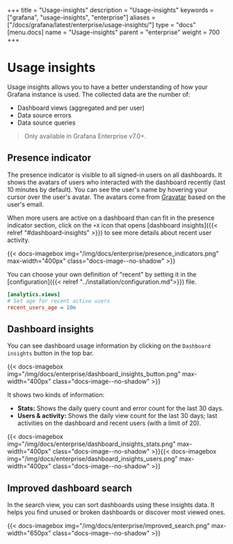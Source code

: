 +++
title = "Usage-insights"
description = "Usage-insights"
keywords = ["grafana", "usage-insights", "enterprise"]
aliases = ["/docs/grafana/latest/enterprise/usage-insights/"]
type = "docs"
[menu.docs]
name = "Usage-insights"
parent = "enterprise"
weight = 700
+++

# Usage insights

Usage insights allows you to have a better understanding of how your Grafana instance is used. The collected data are the number of:

- Dashboard views (aggregated and per user)
- Data source errors
- Data source queries

> Only available in Grafana Enterprise v7.0+.

## Presence indicator

The presence indicator is visible to all signed-in users on all dashboards. It shows the avatars of users who interacted with the dashboard recently (last 10 minutes by default). You can see the user's name by hovering your cursor over the user's avatar. The avatars come from [Gravatar](https://gravatar.com) based on the user's email.

When more users are active on a dashboard than can fit in the presence indicator section, click on the `+X` icon that opens [dashboard insights]({{< relref "#dashboard-insights" >}}) to see more details about recent user activity. 

{{< docs-imagebox img="/img/docs/enterprise/presence_indicators.png" max-width="400px" class="docs-image--no-shadow" >}}

You can choose your own definition of "recent" by setting it in the [configuration]({{< relref "../installation/configuration.md">}}) file.

```ini
[analytics.views]
# Set age for recent active users
recent_users_age = 10m
```

## Dashboard insights

You can see dashboard usage information by clicking on the `Dashboard insights` button in the top bar.

{{< docs-imagebox img="/img/docs/enterprise/dashboard_insights_button.png" max-width="400px" class="docs-image--no-shadow" >}}

It shows two kinds of information:

- **Stats:** Shows the daily query count and error count for the last 30 days.
- **Users & activity:** Shows the daily view count for the last 30 days; last activities on the dashboard and recent users (with a limit of 20).

{{< docs-imagebox img="/img/docs/enterprise/dashboard_insights_stats.png" max-width="400px" class="docs-image--no-shadow" >}}{{< docs-imagebox img="/img/docs/enterprise/dashboard_insights_users.png" max-width="400px" class="docs-image--no-shadow" >}}


## Improved dashboard search

In the search view, you can sort dashboards using these insights data. It helps you find unused or broken dashboards or discover most viewed ones.

{{< docs-imagebox img="/img/docs/enterprise/improved_search.png" max-width="650px" class="docs-image--no-shadow" >}}
